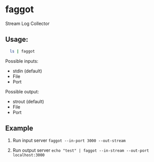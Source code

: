 # faggot

Stream Log Collector

## Usage:

```bash
  ls | faggot
```

Possible inputs:
- stdin (default)
- File
- Port

Possible output:
- strout (default)
- File
- Port

## Example

1. Run input server
    `faggot --in-port 3000 --out-stream`

2. Run output server
    `echo "test" | faggot --in-stream --out-port localhost:3000`